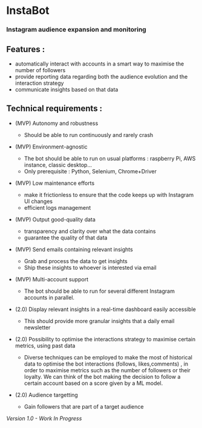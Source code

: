 # InstaBot  

### Instagram audience expansion and monitoring

## Features :  
* automatically interact with accounts in a smart way to maximise the number of followers 
* provide reporting data regarding both the audience evolution and the interaction strategy 
* communicate insights based on that data

## Technical requirements :  
* (MVP) Autonomy and robustness 
  * Should be able to run continuously and rarely crash 
* (MVP) Environment-agnostic  
  * The bot should be able to run on usual platforms : raspberry Pi, AWS instance, classic desktop...
  * Only prerequisite : Python, Selenium, Chrome+Driver
* (MVP) Low maintenance efforts  
  * make it frictionless to ensure that the code keeps up with Instagram UI changes 
  * efficient logs management
* (MVP) Output good-quality data  
  * transparency and clarity over what the data contains  
  * guarantee the quality of that data 
* (MVP) Send emails containing relevant insights
  * Grab and process the data to get insights
  * Ship these insights to whoever is interested via email
* (MVP) Multi-account support
  * The bot should be able to run for several different Instagram accounts in parallel.
   
* (2.0) Display relevant insights in a real-time dashboard easily accessible
  * This should provide more granular insights that a daily email newsletter
* (2.0) Possibility to optimise the interactions strategy to maximise certain metrics, using past data 
  * Diverse techniques can be employed to make the most of historical data to optimise the bot interactions (follows, likes,comments) , in order to maximise metrics such as the number of followers or their loyalty. We can think of the bot making the decision to follow a certain account based on a score given by a ML model.
* (2.0) Audience targetting
  * Gain followers that are part of a target audience
   
*Version 1.0 - Work In Progress*
